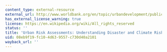 ```yaml
---
content_type: external-resource
external_url: http://www.worldbank.org/en/topic/urbandevelopment/publication/urban-risk-assessments
has_external_license_warning: true
license: https://en.wikipedia.org/wiki/All_rights_reserved
status: ''
title: 'Urban Risk Assessments: Understanding Disaster and Climate Risk in Cities'
uid: 08eb9f19-fc10-4d63-9557-c730d40a2101
wayback_url: ''
---
```

